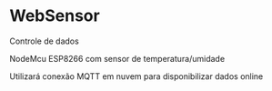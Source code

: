 <h1>WebSensor</h1>

Controle de dados

NodeMcu ESP8266 com sensor de temperatura/umidade

Utilizará conexão MQTT em nuvem para disponibilizar dados online


